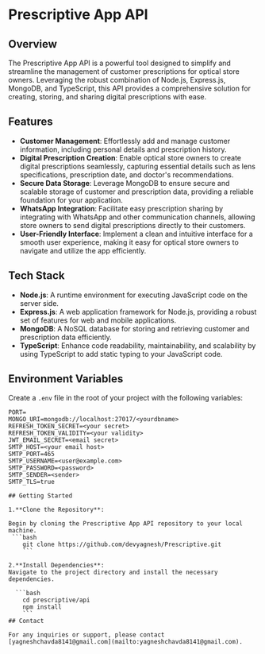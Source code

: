 # Prescriptive App API

## Overview

The Prescriptive App API is a powerful tool designed to simplify and streamline the management of customer prescriptions for optical store owners. Leveraging the robust combination of Node.js, Express.js, MongoDB, and TypeScript, this API provides a comprehensive solution for creating, storing, and sharing digital prescriptions with ease.

## Features

- **Customer Management**: Effortlessly add and manage customer information, including personal details and prescription history.
- **Digital Prescription Creation**: Enable optical store owners to create digital prescriptions seamlessly, capturing essential details such as lens specifications, prescription date, and doctor's recommendations.
- **Secure Data Storage**: Leverage MongoDB to ensure secure and scalable storage of customer and prescription data, providing a reliable foundation for your application.
- **WhatsApp Integration**: Facilitate easy prescription sharing by integrating with WhatsApp and other communication channels, allowing store owners to send digital prescriptions directly to their customers.
- **User-Friendly Interface**: Implement a clean and intuitive interface for a smooth user experience, making it easy for optical store owners to navigate and utilize the app efficiently.

## Tech Stack

- **Node.js**: A runtime environment for executing JavaScript code on the server side.
- **Express.js**: A web application framework for Node.js, providing a robust set of features for web and mobile applications.
- **MongoDB**: A NoSQL database for storing and retrieving customer and prescription data efficiently.
- **TypeScript**: Enhance code readability, maintainability, and scalability by using TypeScript to add static typing to your JavaScript code.

## Environment Variables

Create a `.env` file in the root of your project with the following variables:

```env
PORT=
MONGO_URI=mongodb://localhost:27017/<yourdbname>
REFRESH_TOKEN_SECRET=<your secret>
REFRESH_TOKEN_VALIDITY=<your validity>
JWT_EMAIL_SECRET=<email secret>
SMTP_HOST=<your email host>
SMTP_PORT=465
SMTP_USERNAME=<user@example.com>
SMTP_PASSWORD=<password>
SMTP_SENDER=<sender>
SMTP_TLS=true

## Getting Started

1.**Clone the Repository**:

Begin by cloning the Prescriptive App API repository to your local machine.
 ```bash
    git clone https://github.com/devyagnesh/Prescriptive.git
    ```

2.**Install Dependencies**:
Navigate to the project directory and install the necessary dependencies.

  ```bash
    cd prescriptive/api
    npm install
    ```
## Contact

For any inquiries or support, please contact [yagneshchavda8141@gmail.com](mailto:yagneshchavda8141@gmail.com).
